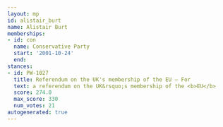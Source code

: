 ```yaml
---
layout: mp
id: alistair_burt
name: Alistair Burt
memberships:
- id: con
  name: Conservative Party
  start: '2001-10-24'
  end: 
stances:
- id: PW-1027
  title: Referendum on the UK's membership of the EU — For
  text: a referendum on the UK&rsquo;s membership of the <b>EU</b>
  score: 274.0
  max_score: 330
  num_votes: 21
autogenerated: true
---
```

